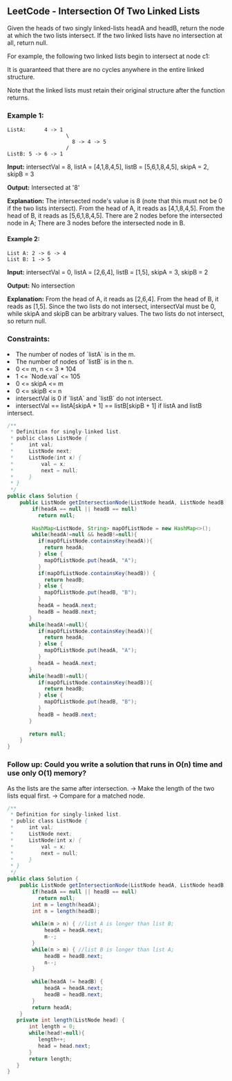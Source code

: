 ## LeetCode - Intersection Of Two Linked Lists
Given the heads of two singly linked-lists headA and headB, return the node at which the two lists intersect. If the two linked lists have no intersection at all, return null.

For example, the following two linked lists begin to intersect at node c1:


It is guaranteed that there are no cycles anywhere in the entire linked structure.

Note that the linked lists must retain their original structure after the function returns.

 

### Example 1:
```
ListA:      4 -> 1 
                   \
                     8 -> 4 -> 5
                   /
ListB: 5 -> 6 -> 1
```
**Input:** intersectVal = 8, listA = [4,1,8,4,5], listB = [5,6,1,8,4,5], skipA = 2, skipB = 3

**Output:** Intersected at '8'

**Explanation:** The intersected node's value is 8 (note that this must not be 0 if the two lists intersect).
From the head of A, it reads as [4,1,8,4,5]. From the head of B, it reads as [5,6,1,8,4,5]. There are 2 nodes before the intersected node in A; There are 3 nodes before the intersected node in B.

#### Example 2:
```
List A: 2 -> 6 -> 4
List B: 1 -> 5
```
**Input:** intersectVal = 0, listA = [2,6,4], listB = [1,5], skipA = 3, skipB = 2

**Output:** No intersection

**Explanation:** From the head of A, it reads as [2,6,4]. From the head of B, it reads as [1,5]. Since the two lists do not intersect, intersectVal must be 0, while skipA and skipB can be arbitrary values.
The two lists do not intersect, so return null.
 

### Constraints:

<li> The number of nodes of `listA` is in the m. </li>
<li> The number of nodes of `listB` is in the n. </li>
<li> 0 <= m, n <= 3 * 104 </li>
<li> 1 <= `Node.val` <= 105 </li>
<li> 0 <= skipA <= m </li>
<li> 0 <= skipB <= n </li>
<li> intersectVal is 0 if `listA` and `listB` do not intersect. </li>
<li> intersectVal == listA[skipA + 1] == listB[skipB + 1] if listA and listB intersect. </li>
 

```java
/**
 * Definition for singly-linked list.
 * public class ListNode {
 *     int val;
 *     ListNode next;
 *     ListNode(int x) {
 *         val = x;
 *         next = null;
 *     }
 * }
 */
public class Solution {
    public ListNode getIntersectionNode(ListNode headA, ListNode headB) {
        if(headA == null || headB == null)
          return null;
        
        HashMap<ListNode, String> mapOfListNode = new HashMap<>();
        while(headA!=null && headB!=null){
          if(mapOfListNode.containsKey(headA)){
            return headA;
          } else {
            mapOfListNode.put(headA, "A");
          }
          if(mapOfListNode.containsKey(headB)) {
            return headB;
          } else {
            mapOfListNode.put(headB, "B");
          }
          headA = headA.next;
          headB = headB.next;
       }
       while(headA!=null){
          if(mapOfListNode.containsKey(headA)){
            return headA;
          } else {
            mapOfListNode.put(headA, "A");
          }
          headA = headA.next;
       }
       while(headB!=null){
          if(mapOfListNode.containsKey(headB)){
            return headB;
          } else {
            mapOfListNode.put(headB, "B");
          }
          headB = headB.next;
       }
       
       return null;
    }
}
```

### Follow up: Could you write a solution that runs in O(n) time and use only O(1) memory?
As the lists are the same after intersection. 
-> Make the length of the two lists equal first.
-> Compare for a matched node.
```java
/**
 * Definition for singly-linked list.
 * public class ListNode {
 *     int val;
 *     ListNode next;
 *     ListNode(int x) {
 *         val = x;
 *         next = null;
 *     }
 * }
 */
public class Solution {
    public ListNode getIntersectionNode(ListNode headA, ListNode headB) {
        if(headA == null || headB == null)
          return null;
        int m = length(headA);
        int n = length(headB);
        
        while(m > n) { //list A is longer than list B;
            headA = headA.next;
            m--;
        }
        while(n > m) { //list B is longer than list A;
            headB = headB.next;
            n--;
        }
 
        while(headA != headB) {
            headA = headA.next;
            headB = headB.next;
        }
        return headA;
    }
   private int length(ListNode head) {
       int length = 0;
       while(head!=null){
          length++;
          head = head.next;
       }
       return length;
   }
}
```

